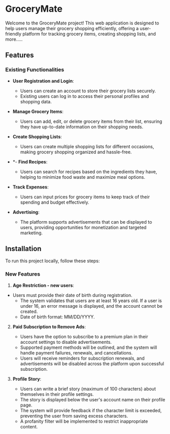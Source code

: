# GroceryMate

Welcome to the GroceryMate project! This web application is designed to help users manage their grocery shopping efficiently, offering a user-friendly platform for tracking grocery items, creating shopping lists, and more.....

## Features

### Existing Functionalities

- **User Registration and Login**: 
  - Users can create an account to store their grocery lists securely.
  - Existing users can log in to access their personal profiles and shopping data.

- **Manage Grocery Items**: 
  - Users can add, edit, or delete grocery items from their list, ensuring they have up-to-date information on their shopping needs.

- **Create Shopping Lists**: 
  - Users can create multiple shopping lists for different occasions, making grocery shopping organized and hassle-free.

- *- **Find Recipes**: 
  - Users can search for recipes based on the ingredients they have, helping to minimize food waste and maximize meal options.

- **Track Expenses**: 
  - Users can input prices for grocery items to keep track of their spending and budget effectively.

- **Advertising**: 
  - The platform supports advertisements that can be displayed to users, providing opportunities for monetization and targeted marketing.

## Installation

To run this project locally, follow these steps:

### New Features 

1. **Age Restriction - new users**:
- Users must provide their date of birth during registration.
   - The system validates that users are at least 16 years old. If a user is under 16, an error message is displayed, and the account cannot be created.
   - Date of birth format: MM/DD/YYYY.

2. **Paid Subscription to Remove Ads**:
   - Users have the option to subscribe to a premium plan in their account settings to disable advertisements.
   - Supported payment methods will be outlined, and the system will handle payment failures, renewals, and cancellations.
   - Users will receive reminders for subscription renewals, and advertisements will be disabled across the platform upon successful subscription.

3. **Profile Story**:
   - Users can write a brief story (maximum of 100 characters) about themselves in their profile settings.
   - The story is displayed below the user's account name on their profile page.
   - The system will provide feedback if the character limit is exceeded, preventing the user from saving excess characters.
   - A profanity filter will be implemented to restrict inappropriate content.

